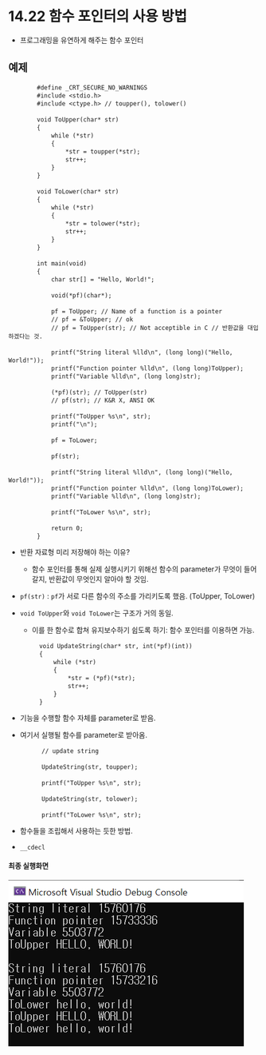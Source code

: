 # 14.22 함수 포인터의 사용 방법
* 프로그래밍을 유연하게 해주는 함수 포인터

## 예제

			#define _CRT_SECURE_NO_WARNINGS
			#include <stdio.h>
			#include <ctype.h> // toupper(), tolower()

			void ToUpper(char* str)
			{
				while (*str)
				{
					*str = toupper(*str);
					str++;
				}
			}

			void ToLower(char* str)
			{
				while (*str)
				{
					*str = tolower(*str);
					str++;
				}
			}

			int main(void)
			{
				char str[] = "Hello, World!";

				void(*pf)(char*);
				
				pf = ToUpper; // Name of a function is a pointer
				// pf = &ToUpper; // ok
				// pf = ToUpper(str); // Not acceptible in C // 반환값을 대입하겠다는 것.

				printf("String literal %lld\n", (long long)("Hello, World!"));
				printf("Function pointer %lld\n", (long long)ToUpper);
				printf("Variable %lld\n", (long long)str);

				(*pf)(str); // ToUpper(str)
				// pf(str); // K&R X, ANSI OK

				printf("ToUpper %s\n", str);
				printf("\n");

				pf = ToLower;

				pf(str);

				printf("String literal %lld\n", (long long)("Hello, World!"));
				printf("Function pointer %lld\n", (long long)ToLower);
				printf("Variable %lld\n", (long long)str);

				printf("ToLower %s\n", str);

				return 0;
			}

* 반환 자료형 미리 저장해야 하는 이유?
    - 함수 포인터를 통해 실제 실행시키기 위해선 함수의 parameter가 무엇이 들어갈지, 반환값이 무엇인지 알아야 할 것임.

* `pf(str)` : `pf`가 서로 다른 함수의 주소를 가리키도록 했음. (ToUpper, ToLower)
* `void ToUpper`와 `void ToLower`는 구조가 거의 동일.
    - 이를 한 함수로 합쳐 유지보수하기 쉽도록 하기: 함수 포인터를 이용하면 가능.

			void UpdateString(char* str, int(*pf)(int))
			{
				while (*str)
				{
					*str = (*pf)(*str);
					str++;
				}
			}

* 기능을 수행할 함수 자체를 parameter로 받음.
* 여기서 실행될 함수를 parameter로 받아옴.

            // update string

            UpdateString(str, toupper);

            printf("ToUpper %s\n", str);

            UpdateString(str, tolower);

            printf("ToLower %s\n", str);

* 함수들을 조립해서 사용하는 듯한 방법.
* `__cdecl`

#### 최종 실행화면

![](../images/chapter14/func3.png)